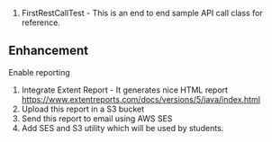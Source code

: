 

1. FirstRestCallTest - This is an end to end sample API call class for reference.

## Enhancement 
Enable reporting
1. Integrate Extent Report - It generates nice HTML report https://www.extentreports.com/docs/versions/5/java/index.html 
2. Upload this report in a S3 bucket
3. Send this report to email using AWS SES
4. Add SES and S3 utility which will be used by students. 